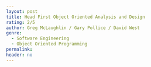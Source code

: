 ```yaml
---
layout: post
title: Head First Object Oriented Analysis and Design
rating: 2/5
author: Greg McLaughlin / Gary Pollice / David West
genre:
  - Software Engineering
  - Object Oriented Programming
permalink:
header: no
---
```

